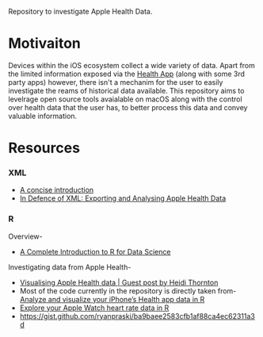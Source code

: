 Repository to investigate Apple Health Data.

# Motivaiton

Devices within the iOS ecosystem collect a wide variety of data. Apart from the limited information exposed via the [Health App](https://www.apple.com/au/ios/health/) (along with some 3rd party apps) however, there isn't a mechanim for the user to easily investigate the reams of historical data available. This repository aims to levelrage open source tools avaialable on macOS along with the control over health data that the user has, to better process this data and convey valuable information.

# Resources

### XML

- [A concise introduction](https://www.youtube.com/watch?v=KeLiQXqVgMI)
- [In Defence of XML: Exporting and Analysing Apple Health Data](http://www.tdda.info/in-defence-of-xml-exporting-and-analysing-apple-health-data.html)

### R

Overview- 

- [A Complete Introduction to R for Data Science](https://medium.com/datactw/a-complete-introduction-to-r-for-data-science-1858c69f76b0)

Investigating data from Apple Health-

- [Visualising Apple Health data | Guest post by Heidi Thornton](https://www.mitchhenderson.org/2020/05/visualising-data-measured-from-activity-watches/)
- Most of the code currently in the repository is directly taken from- [Analyze and visualize your iPhone’s Health app data in R](https://taraskaduk.com/posts/2019-03-23-apple-health/)
- [Explore your Apple Watch heart rate data in R](https://jeffjjohnston.github.io/rstudio/rmarkdown/2016/04/28/explore-your-apple-watch-heart-rate-data.html)
- https://gist.github.com/ryanpraski/ba9baee2583cfb1af88ca4ec62311a3d

